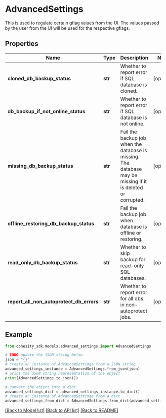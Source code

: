 # AdvancedSettings

This is used to regulate certain gflag values from the UI. The values passed by the user from the UI will be used for the respective gflags.

## Properties

Name | Type | Description | Notes
------------ | ------------- | ------------- | -------------
**cloned_db_backup_status** | **str** | Whether to report error if SQL database is cloned. | [optional] 
**db_backup_if_not_online_status** | **str** | Whether to report error if SQL database is not online. | [optional] 
**missing_db_backup_status** | **str** | Fail the backup job when the database is missing. The database may be missing if it is deleted or corrupted. | [optional] 
**offline_restoring_db_backup_status** | **str** | Fail the backup job when database is offline or restoring. | [optional] 
**read_only_db_backup_status** | **str** | Whether to skip backup for read-only SQL databases. | [optional] 
**report_all_non_autoprotect_db_errors** | **str** | Whether to report error for all dbs in non-autoprotect jobs. | [optional] 

## Example

```python
from cohesity_sdk.models.advanced_settings import AdvancedSettings

# TODO update the JSON string below
json = "{}"
# create an instance of AdvancedSettings from a JSON string
advanced_settings_instance = AdvancedSettings.from_json(json)
# print the JSON string representation of the object
print(AdvancedSettings.to_json())

# convert the object into a dict
advanced_settings_dict = advanced_settings_instance.to_dict()
# create an instance of AdvancedSettings from a dict
advanced_settings_from_dict = AdvancedSettings.from_dict(advanced_settings_dict)
```
[[Back to Model list]](../README.md#documentation-for-models) [[Back to API list]](../README.md#documentation-for-api-endpoints) [[Back to README]](../README.md)


